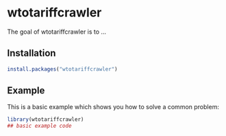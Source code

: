 
<!-- README.md is generated from README.Rmd. Please edit that file -->

# wtotariffcrawler

<!-- badges: start -->

<!-- badges: end -->

The goal of wtotariffcrawler is to …

## Installation

``` r
install.packages("wtotariffcrawler")
```

## Example

This is a basic example which shows you how to solve a common problem:

``` r
library(wtotariffcrawler)
## basic example code
```
